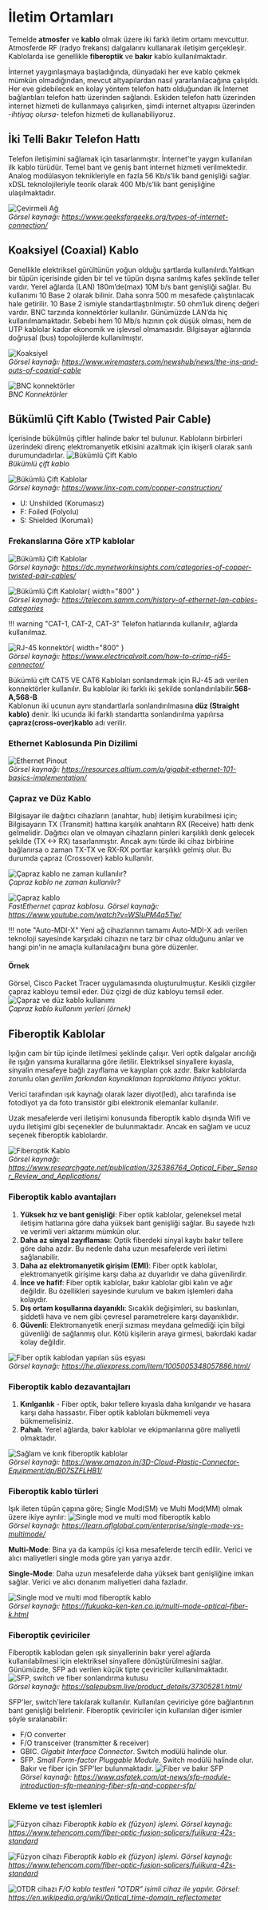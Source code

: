 # İletim Ortamları

Temelde **atmosfer** ve **kablo** olmak üzere iki farklı iletim ortamı
mevcuttur. Atmosferde RF (radyo frekans) dalgalarını kullanarak iletişim
gerçekleşir. Kablolarda ise genellikle **fiberoptik** ve **bakır** kablo
kullanılmaktadır.

İnternet yaygınlaşmaya başladığında, dünyadaki her eve kablo çekmek mümkün olmadığından, mevcut altyapılardan nasıl yararlanılacağına çalışıldı. Her eve gidebilecek en kolay yöntem telefon hattı olduğundan ilk İnternet bağlantıları telefon hattı üzerinden sağlandı. Eskiden telefon hattı üzerinden internet hizmeti de kullanmaya çalışırken, şimdi internet altyapısı üzerinden -_ihtiyaç olursa_- telefon hizmeti de kullanabiliyoruz.

## İki Telli Bakır Telefon Hattı

Telefon iletişimini sağlamak için tasarlanmıştır. İnternet'te yaygın kullanılan ilk kablo türüdür. Temel bant ve geniş bant internet hizmeti verilmektedir. Analog modülasyon teknikleriyle en fazla 56 Kb/s’lik band genişliği sağlar. xDSL teknolojileriyle teorik olarak 400 Mb/s’lik bant genişliğine ulaşılmaktadır.

![Çevirmeli Ağ](images/B05-CevirmeliAg.png)  
*Görsel kaynağı: <https://www.geeksforgeeks.org/types-of-internet-connection/>*

## Koaksiyel (Coaxial) Kablo

Genellikle elektriksel gürültünün yoğun olduğu şartlarda kullanılırdı.Yalıtkan bir tüpün içerisinde giden bir tel ve tüpün dışına sarılmış kafes şeklinde teller vardır. Yerel ağlarda (LAN) 180m’de(max) 10M b/s bant genişliği sağlar. Bu kullanımı 10 Base 2 olarak bilinir. Daha sonra 500 m mesafede çalıştırılacak hale getirilir. 10 Base 2 ismiyle standartlaştırılmıştır. 50 ohm’luk direnç değeri vardır. BNC tarzında konnektörler kullanılır. Günümüzde LAN’da hiç
kullanılmamaktadır. Sebebi hem 10 Mb/s hızının çok düşük olması, hem de
UTP kablolar kadar ekonomik ve işlevsel olmamasıdır. Bilgisayar ağlarında doğrusal (bus) topolojilerde kullanılmıştır.

![Koaksiyel ](images/B05-Koaksiyel_Kablo.png)  
*Görsel kaynağı: <https://www.wiremasters.com/newshub/news/the-ins-and-outs-of-coaxial-cable>*

![BNC konnektörler](images/B05-BNC_Konnektorler.png)  
*BNC Konnektörler*

## Bükümlü Çift Kablo (Twisted Pair Cable)

İçerisinde bükülmüş çiftler halinde bakır tel bulunur. Kabloların birbirleri üzerindeki direnç elektromanyetik etkisini azaltmak için ikişerli olarak sarılı durumundadırlar. 
![Bükümlü Çift Kablo](images/B02-BukumluCiftKablo.png)  
*Bükümlü çift kablo*

![Bükümlü Çift Kablolar](images/B02-BukumluCiftKablolar.png)  
*Görsel kaynağı: <https://www.linx-com.com/copper-construction/>*

- U: Unshilded (Korumasız)
- F: Foiled (Folyolu)
- S: Shielded (Korumalı)

### Frekanslarına Göre xTP kablolar

![Bükümlü Çift Kablolar](images/B02-UTP-Kategoriler-1.png)  
*Görsel kaynağı: <https://dc.mynetworkinsights.com/categories-of-copper-twisted-pair-cables/>*

![Bükümlü Çift Kablolar](images/B02-UTP-Kategoriler-2.png){ width="800" }  
*Görsel kaynağı: <https://telecom.samm.com/history-of-ethernet-lan-cables-categories>*

!!! warning "CAT-1, CAT-2, CAT-3"
    Telefon hatlarında kullanılır, ağlarda kullanılmaz.  

![RJ-45 konnektör](images/B02-RJ45-Konnektor.png){ width="800" }  
*Görsel kaynağı: <https://www.electricalvolt.com/how-to-crimp-rj45-connector/>*

Bükümlü çift CAT5 VE CAT6 Kabloları sonlandırmak için RJ-45 adı verilen
konnektörler kullanılır. Bu kablolar iki farklı iki şekilde
sonlandırılabilir.**568-A,568-B**  
Kablonun iki ucunun aynı standartlarla sonlandırılmasına **düz (Straight
kablo)** denir. İki ucunda iki farklı standartta sonlandırılma yapılırsa
**çapraz(cross-over)kablo** adı verilir.

### Ethernet Kablosunda Pin Dizilimi

![Ethernet Pinout](images/B05-Ethernet_Pinout.png)  
*Görsel kaynağı: <https://resources.altium.com/p/gigabit-ethernet-101-basics-implementation/>*

### Çapraz ve Düz Kablo

Bilgisayar ile dağıtıcı cihazların (anahtar, hub) iletişim kurabilmesi için; Bilgisayarın TX (Transmit) hattına karşılık anahtarın RX (Receive) hattı denk gelmelidir. Dağıtıcı olan ve olmayan cihazların pinleri karşılıklı denk gelecek şekilde (TX <-> RX) tasarlanmıştır. Ancak aynı türde iki cihaz birbirine bağlanırsa o zaman TX-TX ve RX-RX portlar karşılıklı gelmiş olur. Bu durumda çapraz (Crossover) kablo kullanılır.

![Çapraz kablo ne zaman kullanılır?](images/B05-CaprazKabloNeZaman.png)  
*Çapraz kablo ne zaman kullanılır?*

![Çapraz kablo](images/B05-Capraz_Kablo.png)  
*FastEthernet çapraz kablosu. Görsel kaynağı: <https://www.youtube.com/watch?v=WSIuPM4q5Tw/>*

!!! note "Auto-MDI-X"
    Yeni ağ cihazlarının tamamı Auto-MDI-X adı verilen teknoloji sayesinde
    karşıdaki cihazın ne tarz bir cihaz olduğunu anlar ve hangi pin'in ne
    amaçla kullanılacağını buna göre düzenler.

#### Örnek

Görsel, Cisco Packet Tracer uygulamasında oluşturulmuştur. Kesikli çizgiler çapraz kabloyu temsil eder. Düz çizgi de düz kabloyu temsil eder.  
![Çapraz ve düz kablo kullanımı](images/B05-CaprazveDuz_Kablo_Kullanimi.png)  
*Çapraz kablo kullanım yerleri (örnek)*

## Fiberoptik Kablolar

Işığın cam bir tüp içinde iletilmesi şeklinde çalışır. Veri optik dalgalar arıcılığı ile ışığın yansıma kurallarına göre iletilir. Elektriksel sinyallere kıyasla, sinyalin mesafeye bağlı zayıflama ve kayıpları çok azdır. Bakır kablolarda zorunlu olan _gerilim farkından kaynaklanan topraklama ihtiyacı_ yoktur.

Verici tarafından ışık kaynağı olarak lazer diyot(led), alıcı tarafında ise fotodiyot ya da foto transistör gibi elektronik elemanlar kullanılır.

 Uzak mesafelerde veri iletişimi konusunda fiberoptik kablo dışında Wifi ve uydu iletişimi gibi seçenekler de bulunmaktadır. Ancak en sağlam ve ucuz seçenek fiberoptik kablolardır.

![Fiberoptik Kablo](images/B05-Fİberoptik_Kablo_Yapisi.jpg)  
*Görsel kaynağı: <https://www.researchgate.net/publication/325386764_Optical_Fiber_Sensor_Review_and_Applications/>*

### Fiberoptik kablo avantajları

1. **Yüksek hız ve bant genişliği**: Fiber optik kablolar, geleneksel metal iletişim hatlarına göre daha yüksek bant genişliği sağlar. Bu sayede hızlı ve verimli veri aktarımı mümkün olur.
1. **Daha az sinyal zayıflaması**: Optik fiberdeki sinyal kaybı bakır tellere göre daha azdır. Bu nedenle daha uzun mesafelerde veri iletimi sağlanabilir.
1. **Daha az elektromanyetik girişim (EMI)**: Fiber optik kablolar, elektromanyetik girişime karşı daha az duyarlıdır ve daha güvenilirdir.
1. **İnce ve hafif**: Fiber optik kablolar, bakır kablolar gibi kalın ve ağır değildir. Bu özellikleri sayesinde kurulum ve bakım işlemleri daha kolaydır.
1. **Dış ortam koşullarına dayanıklı**: Sıcaklık değişimleri, su baskınları, şiddetli hava ve nem gibi çevresel parametrelere karşı dayanıklıdır.
1. **Güvenli**: Elektromanyetik enerji sızması meydana gelmediği için bilgi güvenliği de sağlanmış olur. Kötü kişilerin araya girmesi, bakırdaki kadar kolay değildir.

![Fiber optik kablodan yapılan süs eşyası](images/B05-fiberoptik-oyuncak.png)  
*Görsel kaynağı: <https://he.aliexpress.com/item/1005005348057886.html/>*

### Fiberoptik kablo dezavantajları

1. **Kırılganlık** - Fiber optik, bakır tellere kıyasla daha kırılgandır ve
hasara karşı daha hassastır. Fiber optik kabloları bükmemeli veya
bükmemelisiniz.
1. **Pahalı**. Yerel ağlarda, bakır kablolar ve ekipmanlarına göre maliyetli olmaktadır.

![Sağlam ve kırık fiberoptik kablolar](images/B05-kirik-fiberoptik.png)  
*Görsel kaynağı: <https://www.amazon.in/3D-Cloud-Plastic-Connector-Equipment/dp/B07SZFLHB1/>*

### Fiberoptik kablo türleri

Işık ileten tüpün çapına göre; Single Mod(SM) ve Multi Mod(MM) olmak üzere ikiye ayrılır:
![Single mod ve multi mod fiberoptik kablo](images/B05-Fiber_single_ve_multi.png)  
*Görsel kaynağı: <https://learn.aflglobal.com/enterprise/single-mode-vs-multimode/>*

**Multi-Mode**: Bina ya da kampüs içi kısa mesafelerde tercih edilir. Verici ve alıcı maliyetleri single moda göre yarı yarıya azdır.

**Single-Mode**: Daha uzun mesafelerde daha yüksek bant genişliğine imkan sağlar. Verici ve alıcı donanım maliyetleri daha fazladır.

![Single mod ve multi mod fiberoptik kablo](images/B05-fiber_single_ve_multi2.png)  
*Görsel kaynağı: <https://fukuoka-ken-ken.co.jp/multi-mode-optical-fiber-k.html>*

### Fiberoptik çeviriciler

Fiberoptik kablodan gelen ışık sinyallerinin bakır yerel ağlarda kullanılabilmesi için elektriksel sinyallere dönüştürülmesini sağlar. Günümüzde, SFP adı verilen küçük tipte çeviriciler kullanılmaktadır.   
![SFP, switch ve fiber sonlandırma kutusu](images/B05-fiber-sfp_switch.png)  
*Görsel kaynağı: <https://salepubsm.live/product_details/37305281.html/>*

SFP'ler, switch'lere takılarak kullanılır. Kullanılan çeviriciye göre bağlantının bant genişliği belirlenir. Fiberoptik çeviriciler için kullanılan diğer isimler şöyle sıralanabilir:

- F/O converter 
- F/O transceiver (transmitter & receiver)
- GBIC. _Gigabit Interface Connector_. Switch modülü halinde olur.
- SFP. _Small Form-factor Pluggable Module_. Switch modülü halinde olur. Bakır ve fiber için SFP'ler bulunmaktadır.
![Fiber ve bakır SFP](images/B05-fiber_SFP_bakir_ve_fiber.png)  
*Görsel kaynağı: <https://www.qsfptek.com/qt-news/sfp-module-introduction-sfp-meaning-fiber-sfp-and-copper-sfp/>*

### Ekleme ve test işlemleri

![Füzyon cihazı](images/B05-Fuzyon_01.jpg)
*Fiberoptik kablo ek (füzyon) işlemi. Görsel kaynağı: <https://www.tehencom.com/fiber-optic-fusion-splicers/fujikura-42s-standard>*
  
![Füzyon cihazı](images/B05-Fuzyon_02.jpg)
*Fiberoptik kablo ek (füzyon) işlemi. Görsel kaynağı: <https://www.tehencom.com/fiber-optic-fusion-splicers/fujikura-42s-standard>*

![OTDR cihazı](images/B05-OTDR.jpg)
*F/O kablo testleri "OTDR" isimli cihaz ile yapılır. Görsel: <https://en.wikipedia.org/wiki/Optical_time-domain_reflectometer>*
